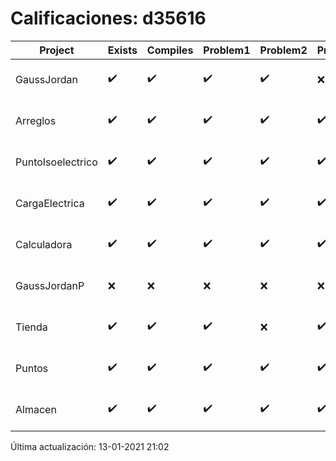 # Calificaciones: d35616
|Project|Exists|Compiles|Problem1|Problem2|Problem3|Extra|Grade|CommitHash|CommitDate|CheckDate|DueDate|Comments|
|-|-|-|-|-|-|-|-|-|-|-|-|-|
|GaussJordan|✔️|✔️|✔️|✔️|❌|❌|10.0|d700451adeb401719e13a286ea1c40d8e599f182|28-10-2020 18:42:49|29-10-2020 21:35:15|29-10-2020 21:00:00|//No avisa al usuario que el sistema no tiene solución/No intercambia las filas cuando un pivote es cero|
|Arreglos|✔️|✔️|✔️|✔️|✔️|✔️|10.0|d6ba5d7de7d5c3078aa84a6c916dd4cad510c23c|20-10-2020 11:32:04|27-10-2020 22:24:53|22-10-2020 21:00:00|///|
|PuntoIsoelectrico|✔️|✔️|✔️|✔️|✔️|✔️|10.0|8d392f29f2a64ef316e2e4cbb44e1a1007ccb155|24-11-2020 13:15:11|24-11-2020 21:02:43|26-11-2020 21:00:00|///|
|CargaElectrica|✔️|✔️|✔️|✔️|✔️|✔️|8.0|a4e111862442c49fc308a46908441b0d4d521709|24-11-2020 13:05:49|24-11-2020 21:01:33|19-11-2020 21:00:00|///|
|Calculadora|✔️|✔️|✔️|✔️|✔️|❌|10.0|02aab6ddd9e3fc2a91f84970dd1a59ce8c4ba563|11-10-2020 20:51:50|15-10-2020 21:24:17|15-10-2020 21:00:00|No evita la división entre cero|
|GaussJordanP|❌|❌|❌|❌|❌|❌|5.0|nan|nan|13-01-2021 21:02:51|14-01-2021 21:00:00|No se encontró el archivo en PracticasComputacionI/GaussJordanP/GaussJordanP.py|
|Tienda|✔️|✔️|✔️|❌|✔️|✔️|10.0|503f5aee94008e31fb3d5b69edf5bb52dcf27744|07-12-2020 20:00:30|08-12-2020 21:01:43|11-12-2020 21:00:00|/No impide añadir un artículo por primera vez con cantidad negativa//|
|Puntos|✔️|✔️|✔️|✔️|✔️|✔️|10.0|8add20279a1692501aa8138cf1ce23afb84757fd|05-11-2020 09:47:35|05-11-2020 21:02:48|05-11-2020 21:00:00|///|
|Almacen|✔️|✔️|✔️|✔️|✔️|✔️|10.0|9157581f73942ce40dba7cc33358f73ca12e471b|01-12-2020 11:14:50|01-12-2020 21:03:49|04-12-2020 21:00:00|///|

Última actualización: 13-01-2021 21:02
